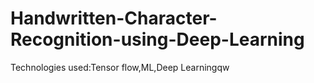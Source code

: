 # Handwritten-Character-Recognition-using-Deep-Learning
Technologies used:Tensor flow,ML,Deep Learningqw
